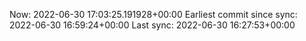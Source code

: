 Now: 2022-06-30 17:03:25.191928+00:00 Earliest commit since sync: 2022-06-30 16:59:24+00:00 Last sync: 2022-06-30 16:27:53+00:00
